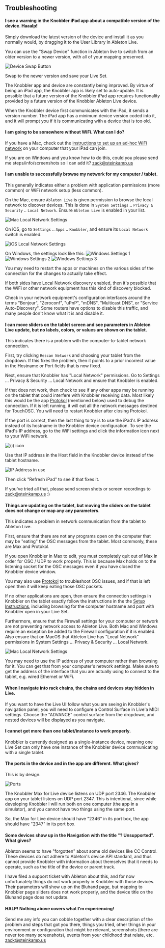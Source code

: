 ## Troubleshooting

#### I see a warning in the Knobbler iPad app about a compatible version of the device. Haaalp!

Simply download the latest version of the device and install it as you normally would, by dragging it to the User Library in Ableton Live.

You can use the "Swap Device" function in Ableton live to switch from an older version to a newer version, with all of your mapping preserved.

![Device Swap Button](images/device-swap.png)

Swap to the newer version and save your Live Set.

The Knobbler app and device are constantly being improved. By virtue of being an iPad app, the Knobbler app is likely set to auto-update. It is possible that a future version of the Knobbler iPad app requires functionality provided by a future version of the Knobbler Ableton Live device.

When the Knobbler device first communicates with the iPad, it sends a version number. The iPad app has a minimum device version coded into it, and it will prompt you if it is communicating with a device that is too old.

#### I am going to be somewhere without WiFi. What can I do?

If you have a Mac, check out the [instructions to set up an ad-hoc WiFi network](wifi-adhoc.md) on your computer that your iPad can join.

If you are on Windows and you know how to do this, could you please send me steps/info/screenshots so I can add it? [zack@steinkamp.us](mailto:zack@steinkamp.us)

#### I am unable to successfully browse my network for my computer / tablet.

This generally indicates either a problem with application permissions (more common) or WiFi network setup (less common).

On the Mac, ensure `Ableton Live` is given permission to browse the local network to discover devices. This is done in `System Settings` .. `Privacy & Security` .. `Local Network`. Ensure `Ableton Live` is enabled in your list.

![Mac Local Network Settings](images/mac-local-network.png)

On iOS, go to `Settings` .. `Apps` .. `Knobbler`, and ensure its `Local Network` switch is enabled.

![iOS Local Network Settings](images/ios-local-network.png)

On Windows, the settings look like this:
![Windows Settings 1](images/windows_firewall_1.png)
![Windows Settings 2](images/windows_firewall_2.png)
![Windows Settings 3](images/windows_firewall_3.png)

You may need to restart the apps or machines on the various sides of the connection for the changes to actually take effect.

If both sides have Local Network discovery enabled, then it's possible that the WiFi or other network equipment has this kind of discovery blocked.

Check in your network equipment's configuration interfaces around the terms "Bonjour", "Zeroconf", "uPnP", "mDNS", "Multicast DNS", or "Service Auto-Discovery". Some routers have options to disable this traffic, and many people don't know what it is and disable it.

#### I can move sliders on the tablet screen and see parameters in Ableton Live update, but no labels, colors, or values are shown on the tablet.

This indicates there is a problem with the computer-to-tablet network connection.

First, try clicking `Rescan Network` and choosing your tablet from the dropdown. If this fixes the problem, then it points to a prior incorrect value in the Hostname or Port fields that is now fixed.

Next, ensure that Knobbler has "Local Network" permissions. Go to Settings ... Privacy & Security ... Local Network and ensure that Knobbler is enabled.

If that does not work, then check to see if any other apps may be running on the tablet that could interfere with Knobbler receiving data. Most likely this would be the app [Protokol](https://hexler.net/protokol) (mentioned below) used to debug the connection. If it is left running, it will eat all the network messages destined for TouchOSC. You will need to restart Knobbler after closing Protokol.

If the port is correct, then the last thing to try is to use the iPad's IP address instead of its hostname in the Knobbler device configuration. To see the iPad's IP address, go to the WiFi settings and click the information icon next to your WiFi network.

![(i) icon](images/ipad-ip-addr.jpeg)

Use that IP address in the Host field in the Knobbler device instead of the tablet hostname.

![IP Address in use](images/knobbler-ip.png)

Then click "Refresh iPad" to see if that fixes it.

If you've tried all that, please send screen shots or screen recordings to zack@steinkamp.us :)

#### Things are updating on the tablet, but moving the sliders on the tablet does not change or map any any parameters.

This indicates a problem in network communication from the tablet to Ableton Live.

First, ensure that there are not any programs open on the computer that may be "eating" the OSC messages from the tablet. Most commonly, these are Max and Protokol.

If you open Knobbler in Max to edit, you must completely quit out of Max in order for OSC / UDP to work properly. This is because Max holds on to the listening socket for the OSC messages even if you have closed the Knobbler device window.

You may also use [Protokol](https://hexler.net/protokol) to troubleshoot OSC issues, and if that is left open then it will keep eating those OSC packets.

If no other applications are open, then ensure the connection settings in Knobbler on the tablet exactly follow the instructions in the the [Setup Instructions](setup.md), including browsing for the computer hostname and port with Knobbler open in your Live Set.

Furthermore, ensure that the Firewall settings for your computer or network are not preventing network access to Ableton Live. Both Mac and Windows require an exception be added to the Firewall configuration if it is enabled. Also ensure that on MacOS that Ableton Live has "Local Network" permissions in System Settings ... Privacy & Security ... Local Network.

![Mac Local Network Settings](images/mac-local-network.png)

You may need to use the IP address of your computer rather than browsing for it. You can get that from your computer's network settings. Make sure to get the address of the interface that you are actually using to connect to the tablet, e.g. wired Ethernet or WiFi.

#### When I navigate into rack chains, the chains and devices stay hidden in Live.

If you want to have the Live UI follow what you are seeing in Knobbler's navigation panel, you will need to configure a Control Surface in Live'a MIDI settings. Choose the "ADVANCE" control surface from the dropdown, and nested devices will be displayed as you navigate.

#### I cannot get more than one tablet/instance to work properly.

Knobbler is currently designed as a single-instance device, meaning one Live Set can only have one instance of the Knobbler device communicating with a single tablet.

#### The ports in the device and in the app are different. What gives?

This is by design.

![Ports](images/network-ports.png)

The Knobbler Max for Live device listens on UDP port 2346. The Knobbler app on your tablet listens on UDP port 2347. This is intentional, since while developing Knobbler I will run both on one computer (the app in a simulator), and you cannot have two things using the same port.

So, the Max for Live device should have "2346" in its port box, the app should have "2347" in its port box.

#### Some devices show up in the Navigation with the title "? Unsupported". What gives?

Ableton seems to have "forgotten" about some old devices like CC Control. These devices do not adhere to Ableton's device API standard, and thus cannot provide Knobbler with information about themselves that it needs to operate, such as the title of the device or parent track.

I have filed a support ticket with Ableton about this, and for now unfortunately things do not work properly in Knobbler with those devices. Their parameters will show up on the Bluhand page, but mapping to Knobbler page sliders does not work properly, and the device title on the Bluhand page does not update.

#### HALP! Nothing above covers what I'm experiencing!

Send me any info you can cobble together with a clear description of the problem and steps that got you there, things you tried, other things in your environment or configuration that might be relevant, screenshots (there are never too many screenshots), events from your childhood that relate, etc. zack@steinkamp.us
